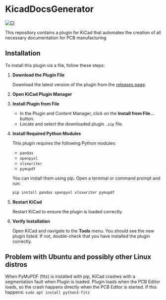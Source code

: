 # KicadDocsGenerator

[![CI](https://github.com/maximzakharov/KicadDocsGenerator/actions/workflows/release.yml/badge.svg)](https://github.com/maximzakharov/KicadDocsGenerator/actions/workflows/release.yml)

This repository contains a plugin for KiCad that automates the creation of all necessary documentation for PCB manufacturing

## Installation

To install this plugin via a file, follow these steps:

1. **Download the Plugin File**

   Download the latest version of the plugin from the [releases page](https://github.com/maximzakharov/KicadDocsGenerator/releases).

2. **Open KiCad Plugin Manager**

4. **Install Plugin from File**

   - In the Plugin and Content Manager, click on the **Install from File...** button.
   - Locate and select the downloaded plugin `.zip` file.

5. **Install Required Python Modules**

   This plugin requires the following Python modules:
   - `pandas`
   - `openpyxl`
   - `xlsxwriter`
   - `pymupdf`

   You can install them using pip. Open a terminal or command prompt and run:
   ```bash
   pip install pandas openpyxl xlsxwriter pymupdf

6. **Restart KiCad**

   Restart KiCad to ensure the plugin is loaded correctly.

7. **Verify Installation**

   Open KiCad and navigate to the **Tools** menu. You should see the new plugin listed. If not, double-check that you have installed the plugin correctly.


## Problem with Ubuntu and possibly other Linux distros

When PyMuPDF (fitz) is installed with pip, KiCad crashes with a segmentation fault when Plugin is loaded. Plugin loads when the PCB Editor loads, so the crash happens directly when the PCB Editor is started. If this happens:
 `sudo apt install python3-fitz`
